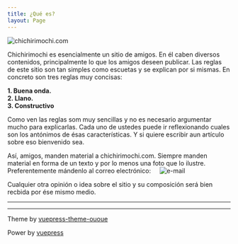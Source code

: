 ```yaml
---
title: ¿Qué es?
layout: Page
---
```

![chichirimochi.com](/chichirimochi-banner-stroke.png)

Chichirimochi es esencialmente un sitio de amigos. En él caben diversos contenidos, principalmente lo que los amigos deseen publicar. Las reglas de este sitio son tan simples como escuetas y se explican por si mismas. En concreto son tres reglas muy concisas:

**1. Buena onda.<br/>
2. Llano.<br/>
3. Constructivo**<br/>

Como ven las reglas som muy sencillas y no es necesario argumentar mucho para explicarlas. Cada uno de ustedes puede ir reflexionando cuales son los antónimos de ésas características. Y si quiere escribir aun artículo sobre eso bienvenido sea.

Así, amigos, manden material a chichirimochi.com. Siempre manden material en forma de un texto y por lo menos una foto que lo ilustre. Preferentemente mándenlo al correo electrónico:&nbsp; &nbsp; &nbsp;![e-mail](/urudaro-at-gmail-com.png)

Cualquier otra opinión o idea sobre el sitio y su composición será bien recbida por ése mismo medio.

---
---
Theme by [vuepress-theme-ououe](https://github.com/tolking/vuepress-theme-ououe)

Power by [vuepress](https://github.com/vuejs/vuepress)
